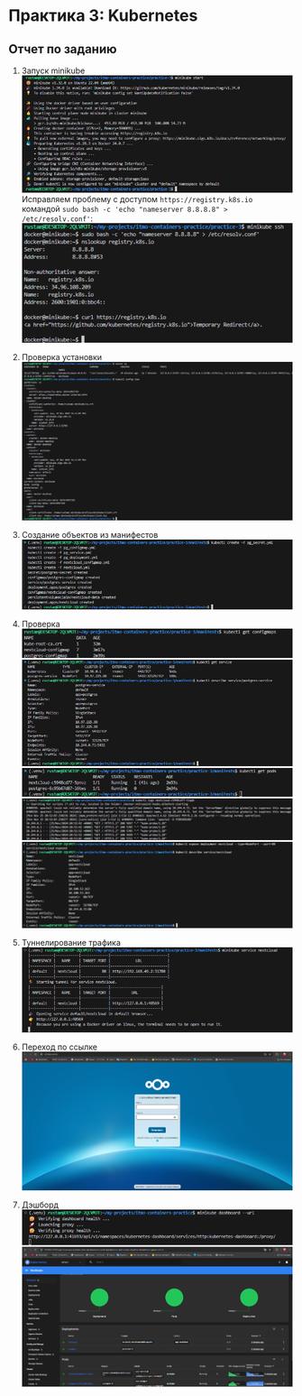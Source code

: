 # Практика 3: Kubernetes

## Отчет по заданию
1. Запуск minikube
![alt text](images/image.png)
Исправляем проблему с доступом `https://registry.k8s.io` командой `sudo bash -c 'echo "nameserver 8.8.8.8" > /etc/resolv.conf'`:              
![alt text](images/fix_minikube.png)

2. Проверка установки       
![alt text](images/check_install.png)

3. Создание объектов из манифестов      
![alt text](images/create.png)

4. Проверка     
![alt text](images/check1.png)
![alt text](images/check2.png)
![alt text](images/check3.png)
![alt text](images/nc_log.png)
![alt text](images/nc_expose.png)

5. Туннелирование трафика       
![alt text](images/tun.png)

6. Переход по ссылке        
![alt text](images/url.png)

6. Дэшборд      
![alt text](images/dashboard.png)
![alt text](images/dashboard_url.png)